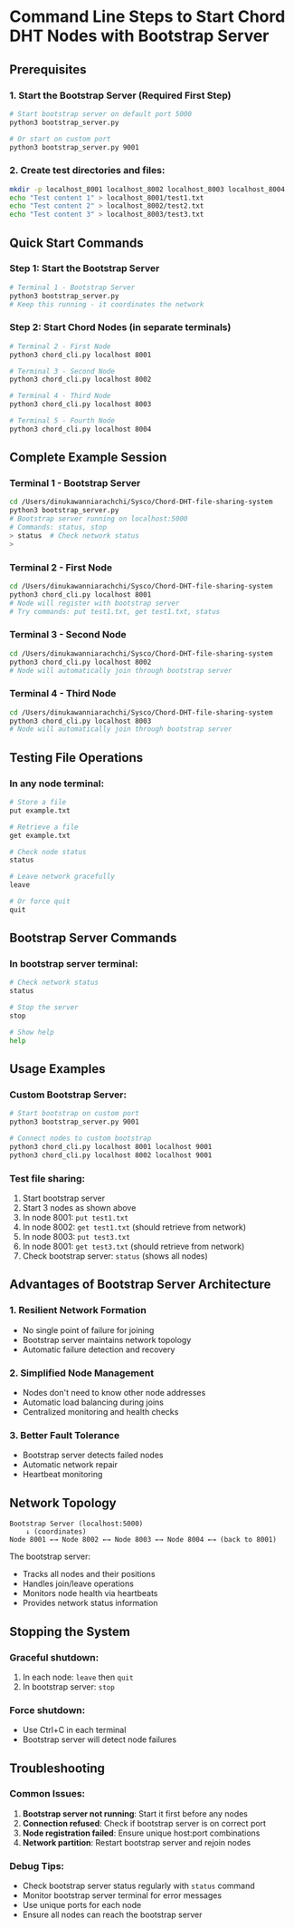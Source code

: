 # Command Line Steps to Start Chord DHT Nodes with Bootstrap Server

## Prerequisites

### 1. Start the Bootstrap Server (Required First Step)
```bash
# Start bootstrap server on default port 5000
python3 bootstrap_server.py

# Or start on custom port
python3 bootstrap_server.py 9001
```

### 2. Create test directories and files:
```bash
mkdir -p localhost_8001 localhost_8002 localhost_8003 localhost_8004
echo "Test content 1" > localhost_8001/test1.txt
echo "Test content 2" > localhost_8002/test2.txt
echo "Test content 3" > localhost_8003/test3.txt
```

## Quick Start Commands

### Step 1: Start the Bootstrap Server
```bash
# Terminal 1 - Bootstrap Server
python3 bootstrap_server.py
# Keep this running - it coordinates the network
```

### Step 2: Start Chord Nodes (in separate terminals)
```bash
# Terminal 2 - First Node
python3 chord_cli.py localhost 8001

# Terminal 3 - Second Node  
python3 chord_cli.py localhost 8002

# Terminal 4 - Third Node
python3 chord_cli.py localhost 8003

# Terminal 5 - Fourth Node
python3 chord_cli.py localhost 8004
```

## Complete Example Session

### Terminal 1 - Bootstrap Server
```bash
cd /Users/dinukawanniarachchi/Sysco/Chord-DHT-file-sharing-system
python3 bootstrap_server.py
# Bootstrap server running on localhost:5000
# Commands: status, stop
> status  # Check network status
> 
```

### Terminal 2 - First Node
```bash
cd /Users/dinukawanniarachchi/Sysco/Chord-DHT-file-sharing-system
python3 chord_cli.py localhost 8001
# Node will register with bootstrap server
# Try commands: put test1.txt, get test1.txt, status
```

### Terminal 3 - Second Node
```bash
cd /Users/dinukawanniarachchi/Sysco/Chord-DHT-file-sharing-system  
python3 chord_cli.py localhost 8002
# Node will automatically join through bootstrap server
```

### Terminal 4 - Third Node
```bash
cd /Users/dinukawanniarachchi/Sysco/Chord-DHT-file-sharing-system
python3 chord_cli.py localhost 8003
# Node will automatically join through bootstrap server
```

## Testing File Operations

### In any node terminal:
```bash
# Store a file
put example.txt

# Retrieve a file
get example.txt

# Check node status
status

# Leave network gracefully
leave

# Or force quit
quit
```

## Bootstrap Server Commands

### In bootstrap server terminal:
```bash
# Check network status
status

# Stop the server
stop

# Show help
help
```

## Usage Examples

### Custom Bootstrap Server:
```bash
# Start bootstrap on custom port
python3 bootstrap_server.py 9001

# Connect nodes to custom bootstrap
python3 chord_cli.py localhost 8001 localhost 9001
python3 chord_cli.py localhost 8002 localhost 9001
```

### Test file sharing:
1. Start bootstrap server
2. Start 3 nodes as shown above
3. In node 8001: `put test1.txt`
4. In node 8002: `get test1.txt` (should retrieve from network)
5. In node 8003: `put test3.txt`
6. In node 8001: `get test3.txt` (should retrieve from network)
7. Check bootstrap server: `status` (shows all nodes)

## Advantages of Bootstrap Server Architecture

### 1. **Resilient Network Formation**
- No single point of failure for joining
- Bootstrap server maintains network topology
- Automatic failure detection and recovery

### 2. **Simplified Node Management**
- Nodes don't need to know other node addresses
- Automatic load balancing during joins
- Centralized monitoring and health checks

### 3. **Better Fault Tolerance**
- Bootstrap server detects failed nodes
- Automatic network repair
- Heartbeat monitoring

## Network Topology

```
Bootstrap Server (localhost:5000)
    ↓ (coordinates)
Node 8001 ←→ Node 8002 ←→ Node 8003 ←→ Node 8004 ←→ (back to 8001)
```

The bootstrap server:
- Tracks all nodes and their positions
- Handles join/leave operations
- Monitors node health via heartbeats
- Provides network status information

## Stopping the System

### Graceful shutdown:
1. In each node: `leave` then `quit`
2. In bootstrap server: `stop`

### Force shutdown:
- Use Ctrl+C in each terminal
- Bootstrap server will detect node failures

## Troubleshooting

### Common Issues:
1. **Bootstrap server not running**: Start it first before any nodes
2. **Connection refused**: Check if bootstrap server is on correct port
3. **Node registration failed**: Ensure unique host:port combinations
4. **Network partition**: Restart bootstrap server and rejoin nodes

### Debug Tips:
- Check bootstrap server status regularly with `status` command
- Monitor bootstrap server terminal for error messages
- Use unique ports for each node
- Ensure all nodes can reach the bootstrap server
